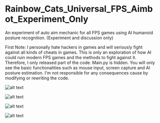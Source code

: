# Rainbow_Cats_Universal_FPS_Aimbot_Experiment_Only
An experiment of auto aim mechanic for all FPS games using AI humanoid posture recognition. (Experiment and discussion only)

First Note: 
I personally hate hackers in games and will seriously fight against all kinds of cheats in games. This is only an exploration of how AI could ruin modern FPS games and the methods to fight against it. Therefore, I only released part of the code. Main.py is hidden. You will only see the basic functionalities such as mouse input, screen capture and AI posture estimation. I'm not responsible for any consequences cause by modifying or rewriting the code.

![alt text](https://github.com/UxxHans/Rainbow_Cats_Universal_FPS_Aimbot_Experiment_Only/blob/main/Introduction/Demostration%2001.gif)

![alt text](https://github.com/UxxHans/Rainbow_Cats_Universal_FPS_Aimbot_Experiment_Only/blob/main/Introduction/Demostration%2002.gif)

![alt text](https://github.com/UxxHans/Rainbow_Cats_Universal_FPS_Aimbot_Experiment_Only/blob/main/Introduction/Demostration%2003.gif)

![alt text](https://github.com/UxxHans/Rainbow_Cats_Universal_FPS_Aimbot_Experiment_Only/blob/main/Introduction/Landmarks.jpg)
